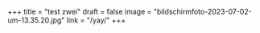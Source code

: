 +++
title = "test zwei"
draft = false
image = "bildschirmfoto-2023-07-02-um-13.35.20.jpg"
link = "/yay/"
+++
